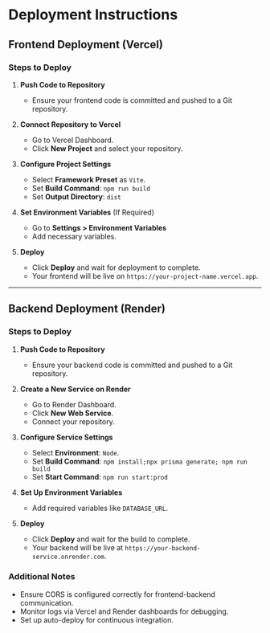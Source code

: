 # Deployment Instructions

## Frontend Deployment (Vercel)

### Steps to Deploy
1. **Push Code to Repository**
   - Ensure your frontend code is committed and pushed to a Git repository.

2. **Connect Repository to Vercel**
   - Go to Vercel Dashboard.
   - Click **New Project** and select your repository.

3. **Configure Project Settings**
   - Select **Framework Preset** as `Vite`.
   - Set **Build Command**: `npm run build`
   - Set **Output Directory**: `dist`

4. **Set Environment Variables** (If Required)
   - Go to **Settings > Environment Variables**
   - Add necessary variables.

5. **Deploy**
   - Click **Deploy** and wait for deployment to complete.
   - Your frontend will be live on `https://your-project-name.vercel.app`.

---

## Backend Deployment (Render)

### Steps to Deploy

1. **Push Code to Repository**
   - Ensure your backend code is committed and pushed to a Git repository.

2. **Create a New Service on Render**
   - Go to Render Dashboard.
   - Click **New Web Service**.
   - Connect your repository.

3. **Configure Service Settings**
   - Select **Environment**: `Node`.
   - Set **Build Command**: `npm install;npx prisma generate; npm run build`
   - Set **Start Command**: `npm run start:prod`

4. **Set Up Environment Variables**
   - Add required variables like `DATABASE_URL`.

5. **Deploy**
   - Click **Deploy** and wait for the build to complete.
   - Your backend will be live at `https://your-backend-service.onrender.com`.

### Additional Notes
- Ensure CORS is configured correctly for frontend-backend communication.
- Monitor logs via Vercel and Render dashboards for debugging.
- Set up auto-deploy for continuous integration.

